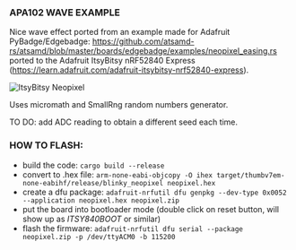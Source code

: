 ### APA102 WAVE EXAMPLE

Nice wave effect ported from an example made for Adafruit PyBadge/Edgebadge:
https://github.com/atsamd-rs/atsamd/blob/master/boards/edgebadge/examples/neopixel_easing.rs 
ported to the Adafruit ItsyBitsy nRF52840 Express (https://learn.adafruit.com/adafruit-itsybitsy-nrf52840-express).

![ItsyBitsy Neopixel](neopixel_wave.gif)

Uses micromath and SmallRng random numbers generator.

TO DO: add ADC reading to obtain a different seed each time.

### HOW TO FLASH:

* build the code: ```cargo build --release```
* convert to .hex file: ```arm-none-eabi-objcopy -O ihex target/thumbv7em-none-eabihf/release/blinky_neopixel neopixel.hex```
* create a dfu package: ```adafruit-nrfutil dfu genpkg --dev-type 0x0052 --application neopixel.hex neopixel.zip```
* put the board into bootloader mode (double click on reset button, will show up as _ITSY840BOOT_ or similar)
* flash the firmware: ```adafruit-nrfutil dfu serial --package neopixel.zip -p /dev/ttyACM0 -b 115200```
